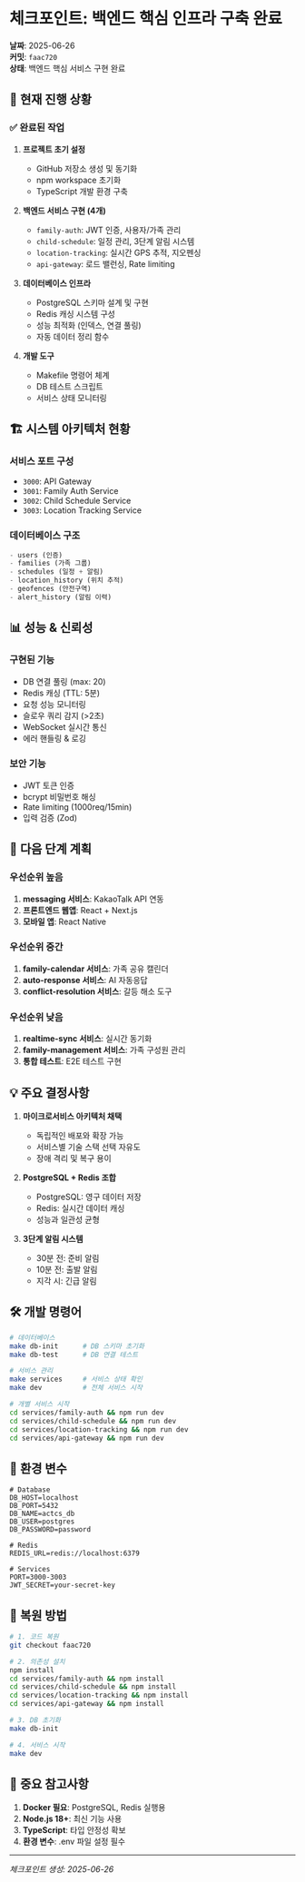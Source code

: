 # 체크포인트: 백엔드 핵심 인프라 구축 완료
**날짜**: 2025-06-26  
**커밋**: `faac720`  
**상태**: 백엔드 핵심 서비스 구현 완료

## 📌 현재 진행 상황

### ✅ 완료된 작업
1. **프로젝트 초기 설정**
   - GitHub 저장소 생성 및 동기화
   - npm workspace 초기화
   - TypeScript 개발 환경 구축

2. **백엔드 서비스 구현 (4개)**
   - `family-auth`: JWT 인증, 사용자/가족 관리
   - `child-schedule`: 일정 관리, 3단계 알림 시스템
   - `location-tracking`: 실시간 GPS 추적, 지오펜싱
   - `api-gateway`: 로드 밸런싱, Rate limiting

3. **데이터베이스 인프라**
   - PostgreSQL 스키마 설계 및 구현
   - Redis 캐싱 시스템 구성
   - 성능 최적화 (인덱스, 연결 풀링)
   - 자동 데이터 정리 함수

4. **개발 도구**
   - Makefile 명령어 체계
   - DB 테스트 스크립트
   - 서비스 상태 모니터링

## 🏗️ 시스템 아키텍처 현황

### 서비스 포트 구성
- `3000`: API Gateway
- `3001`: Family Auth Service
- `3002`: Child Schedule Service  
- `3003`: Location Tracking Service

### 데이터베이스 구조
```sql
- users (인증)
- families (가족 그룹)
- schedules (일정 + 알림)
- location_history (위치 추적)
- geofences (안전구역)
- alert_history (알림 이력)
```

## 📊 성능 & 신뢰성

### 구현된 기능
- DB 연결 풀링 (max: 20)
- Redis 캐싱 (TTL: 5분)
- 요청 성능 모니터링
- 슬로우 쿼리 감지 (>2초)
- WebSocket 실시간 통신
- 에러 핸들링 & 로깅

### 보안 기능
- JWT 토큰 인증
- bcrypt 비밀번호 해싱
- Rate limiting (1000req/15min)
- 입력 검증 (Zod)

## 🚀 다음 단계 계획

### 우선순위 높음
1. **messaging 서비스**: KakaoTalk API 연동
2. **프론트엔드 웹앱**: React + Next.js
3. **모바일 앱**: React Native

### 우선순위 중간
1. **family-calendar 서비스**: 가족 공유 캘린더
2. **auto-response 서비스**: AI 자동응답
3. **conflict-resolution 서비스**: 갈등 해소 도구

### 우선순위 낮음
1. **realtime-sync 서비스**: 실시간 동기화
2. **family-management 서비스**: 가족 구성원 관리
3. **통합 테스트**: E2E 테스트 구현

## 💡 주요 결정사항

1. **마이크로서비스 아키텍처 채택**
   - 독립적인 배포와 확장 가능
   - 서비스별 기술 스택 선택 자유도
   - 장애 격리 및 복구 용이

2. **PostgreSQL + Redis 조합**
   - PostgreSQL: 영구 데이터 저장
   - Redis: 실시간 데이터 캐싱
   - 성능과 일관성 균형

3. **3단계 알림 시스템**
   - 30분 전: 준비 알림
   - 10분 전: 출발 알림
   - 지각 시: 긴급 알림

## 🛠️ 개발 명령어

```bash
# 데이터베이스
make db-init      # DB 스키마 초기화
make db-test      # DB 연결 테스트

# 서비스 관리
make services     # 서비스 상태 확인
make dev          # 전체 서비스 시작

# 개별 서비스 시작
cd services/family-auth && npm run dev
cd services/child-schedule && npm run dev
cd services/location-tracking && npm run dev
cd services/api-gateway && npm run dev
```

## 📝 환경 변수

```env
# Database
DB_HOST=localhost
DB_PORT=5432
DB_NAME=actcs_db
DB_USER=postgres
DB_PASSWORD=password

# Redis
REDIS_URL=redis://localhost:6379

# Services
PORT=3000-3003
JWT_SECRET=your-secret-key
```

## 🔄 복원 방법

```bash
# 1. 코드 복원
git checkout faac720

# 2. 의존성 설치
npm install
cd services/family-auth && npm install
cd services/child-schedule && npm install
cd services/location-tracking && npm install
cd services/api-gateway && npm install

# 3. DB 초기화
make db-init

# 4. 서비스 시작
make dev
```

## 📌 중요 참고사항

1. **Docker 필요**: PostgreSQL, Redis 실행용
2. **Node.js 18+**: 최신 기능 사용
3. **TypeScript**: 타입 안정성 확보
4. **환경 변수**: .env 파일 설정 필수

---
*체크포인트 생성: 2025-06-26*